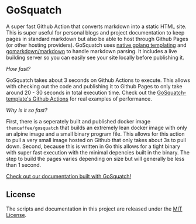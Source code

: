 # GoSquatch

A super fast Github Action that converts markdown into a static HTML site. This is super useful for personal blogs and project documentation
to keep pages in standard markdown but also be able to host through Github Pages (or other hosting providers). GoSquatch uses [native golang templating](https://pkg.go.dev/text/template) and [gomarkdown/markdown](https://github.com/gomarkdown/markdown) to handle markdown parsing. It includes a live building
server so you can easily see your site locally before publishing it.

_How fast?_ 

GoSquatch takes about 3 seconds on Github Actions to execute. This allows with checking out the code and publishing it to Github Pages to only take around 20 - 30 seconds in total execution time. Check out the [GoSquatch-template's Github Actions](https://github.com/themcaffee/GoSquatch-template/actions) for real examples of performance. 


_Why is it so fast?_ 

First, there is a seperately built and published docker image `themcaffee/gosquatch` that builds an extremely lean docker 
image with only an alpine image and a small binary program file. This allows for this action to pull a very small image hosted on Github that only takes 
about 3s to pull down. Second, because this is written in Go this allows for a tight binary with super fast execution with the minimal depencies built in 
the binary. The step to build the pages varies depending on size but will generally be less than 1 second. 

[Check out our documentation built with GoSquatch!](https://mitchmcaffee.com/GoSquatch/)


## License

The scripts and documentation in this project are released under the [MIT License](https://github.com/themcaffee/GoSquatch/blob/main/LICENSE).
